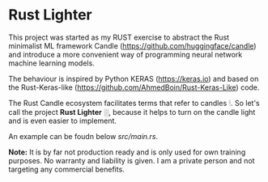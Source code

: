 # Rust Lighter

This project was started as my RUST exercise to abstract the Rust minimalist ML framework Candle (https://github.com/huggingface/candle) and introduce a more convenient way of programming neural network machine learning models. 

The behaviour is inspired by Python KERAS (https://keras.io) and based on the Rust-Keras-like (https://github.com/AhmedBoin/Rust-Keras-Like) code. 

The Rust Candle ecosystem facilitates terms that refer to candles &#128367;. So let's call the project **Rust Lighter** &#9617;, because it helps to turn on the candle light and is even easier to implement.

An example can be foudn below *src/main.rs*.  

**Note:** It is by far not production ready and is only used for own training purposes. No warranty and liability is given. I am a private person and not targeting any commercial benefits. 